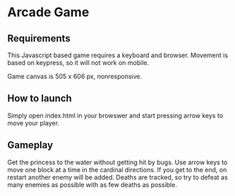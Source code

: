# Arcade Game

## Requirements

This Javascript based game requires a keyboard and browser. Movement is based on keypress, so it will not work on mobile.

Game canvas is 505 x 606 px, nonresponsive.

## How to launch

Simply open index.html in your browswer and start pressing arrow keys to move your player.

## Gameplay

Get the princess to the water without getting hit by bugs. Use arrow keys to move one block at a time in the cardinal directions. If you get to the end, on restart another enemy will be added. Deaths are tracked, so try to defeat as many enemies as possible with as few deaths as possible.
